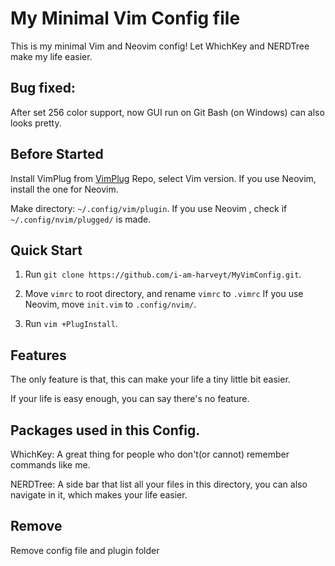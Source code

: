 # My Minimal Vim Config file

This is my minimal Vim and Neovim config! Let WhichKey and NERDTree make my life easier.

## Bug fixed:

After set 256 color support, now GUI run on Git Bash (on Windows) can also looks pretty.

## Before Started

Install VimPlug from [VimPlug](https://github.com/junegunn/vim-plug) Repo, select Vim version. If you use Neovim, install the one for Neovim.

Make directory: `~/.config/vim/plugin`. If you use Neovim , check if `~/.config/nvim/plugged/` is made.

## Quick Start

1. Run `git clone https://github.com/i-am-harveyt/MyVimConfig.git`.

2. Move `vimrc` to root directory, and rename `vimrc` to `.vimrc` If you use Neovim, move `init.vim` to `.config/nvim/`.

3. Run `vim +PlugInstall`.


## Features

The only feature is that, this can make your life a tiny little bit easier.

If your life is easy enough, you can say there's no feature. 

## Packages used in this Config.

WhichKey: A great thing for people who don't(or cannot) remember commands like me.

NERDTree: A side bar that list all your files in this directory, you can also navigate in it, which makes your life easier.

## Remove

Remove config file and plugin folder

